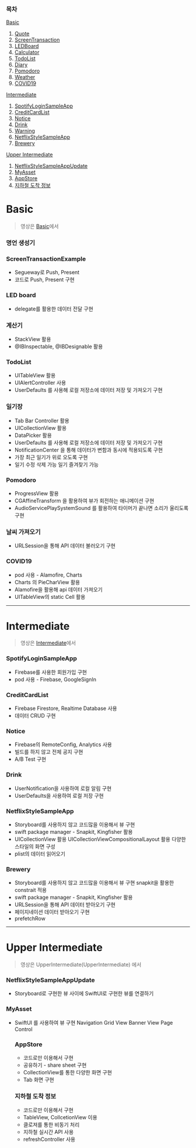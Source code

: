 ### 목차

[Basic](#Basic)

1. [Quote](#명언-생성기)
2. [ScreenTransaction](#screentransactionexample)
3. [LEDBoard](#led-board)
4. [Calculator](#계산기)
5. [TodoList](#todolist)
6. [Diary](#일기장)
7. [Pomodoro](#pomodoro)
8. [Weather](#날씨-가져오기)
9. [COVID19](#covid19)

[Intermediate](#Intermediate)

1. [SpotifyLoginSampleApp](#spotifysampleapp)
2. [CreditCardList](#creditcardlist)
3. [Notice](#notice)
4. [Drink](#drink)
5. [Warning](#warning)
6. [NetflixStyleSampleApp](#netflixsampleapp)
7. [Brewery](#brewery)

[Upper Intermediate](#Upper-Intermediate)

1. [NetflixStyleSampleAppUpdate](#netflixstylesampleappupdate)
2. [MyAsset](#myasset)
3. [AppStore](#appstore)
4. [지하철 도착 정보](#지하철-도착-정보)



# Basic


> 영상은 [Basic](Basic)에서
### 명언 생성기


### ScreenTransactionExample
- Segueway로 Push, Present
- 코드로 Push, Present 구현


### LED board
- delegate를 활용한 데이터 전달 구현


### 계산기
- StackView 활용
- @IBInspectable, @IBDesignable 활용


### TodoList
* UITableView 활용
* UIAlertController 사용
* UserDefaults 를 사용해 로컬 저장소에 데이터 저장 및 가져오기 구현


### 일기장
* Tab Bar Controller 활용
* UICollectionView 활용
* DataPicker 활용
* UserDefaults 를 사용해 로컬 저장소에 데이터 저장 및 가져오기 구현
* NotificationCenter 을 통해 데이터가 변함과 동시에 적용되도록 구현
* 가장 최근 일기가 위로 오도록 구현
* 일기 수정 삭제 가능
  일기 즐겨찾기 가능


### Pomodoro
* ProgressView 활용
* CGAffineTransform 을 활용하여 뷰가 회전하는 애니메이션 구현
* AudioServicePlaySystemSound 를 활용하여 타이머가 끝나면 소리가 울리도록 구현


### 날씨 가져오기
* URLSession을 통해 API 데이터 불러오기 구현


### COVID19
* pod 사용 - Alamofire, Charts
* Charts 의 PieCharView 활용
* Alamofire을 활용해 api 데이터 가져오기
* UITableView의 static Cell 활용

---

# Intermediate

> 영상은 [Intermediate](Intermediate)에서



### SpotifyLoginSampleApp

* Firebase를 사용한 회원가입 구현
* pod 사용 - Firebase, GoogleSignIn





### CreditCardList

* Firebase Firestore, Realtime Database 사용
* 데이터 CRUD 구현





### Notice

* Firebase의 RemoteConfig, Analytics 사용
* 빌드를 하지 않고 전체 공지 구현
* A/B Test 구현





### Drink

* UserNotification을 사용하여 로컬 알림 구현
* UserDefaults을 사용하여 로컬 저장 구현





### NetflixStyleSampleApp

* Storyboard를 사용하지 않고 코드많을 이용해서 뷰 구현
* swift package manager - Snapkit, Kingfisher 활용  
* UICollectionView 활용
  UICollectionViewCompositionalLayout 활용
  다양한 스타일의 화면 구성
* plist의 데이터 읽어오기



### Brewery

* Storyboard를 사용하지 않고 코드많을 이용해서 뷰 구현
  snapkit을 활용한 constrait 적용
* swift package manager - Snapkit, Kingfisher 활용  
* URLSession을 통해 API 데이터 받아오기 구현
* 페이지네이션 데이터 받아오기 구현
* prefetchRow



---



# Upper Intermediate

> 영상은 UpperIntermediate(UpperIntermediate) 에서



### NetflixStyleSampleAppUpdate

* Storyboard로 구현한 뷰 사이에 SwiftUI로 구현한 뷰를 연결하기



### MyAsset

* SwiftUI 를 사용하여 뷰 구현
  Navigation
  Grid View
  Banner View
  Page Control
  
  ### AppStore
  
  * 코드로만 이용해서 구현
  * 공유하기 - share sheet 구현
  * CollectionView를 통한 다양한 화면 구현
  * Tab 화면 구현
  
  
  ### 지하철 도착 정보
  
  * 코드로만 이용해서 구현
  * TableView, CollcetionView 이용
  * 클로져를 통한 비동기 처리
  * 지하철 실시간 API 사용
  * refreshController 사용
  
